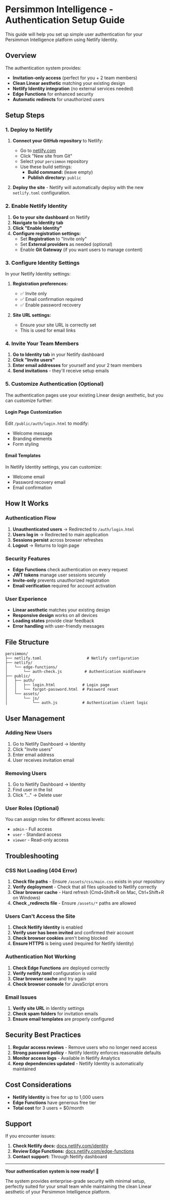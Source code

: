 # Persimmon Intelligence - Authentication Setup Guide

This guide will help you set up simple user authentication for your Persimmon Intelligence platform using Netlify Identity.

## Overview

The authentication system provides:
- **Invitation-only access** (perfect for you + 2 team members)
- **Clean Linear aesthetic** matching your existing design
- **Netlify Identity integration** (no external services needed)
- **Edge Functions** for enhanced security
- **Automatic redirects** for unauthorized users

## Setup Steps

### 1. Deploy to Netlify

1. **Connect your GitHub repository** to Netlify:
   - Go to [netlify.com](https://netlify.com)
   - Click "New site from Git"
   - Select your `persimmon` repository
   - Use these build settings:
     - **Build command:** (leave empty)
     - **Publish directory:** `public`

2. **Deploy the site** - Netlify will automatically deploy with the new `netlify.toml` configuration.

### 2. Enable Netlify Identity

1. **Go to your site dashboard** on Netlify
2. **Navigate to Identity tab**
3. **Click "Enable Identity"**
4. **Configure registration settings:**
   - Set **Registration** to "Invite only"
   - Set **External providers** as needed (optional)
   - Enable **Git Gateway** (if you want users to manage content)

### 3. Configure Identity Settings

In your Netlify Identity settings:

1. **Registration preferences:**
   - ✅ Invite only
   - ✅ Email confirmation required
   - ✅ Enable password recovery

2. **Site URL settings:**
   - Ensure your site URL is correctly set
   - This is used for email links

### 4. Invite Your Team Members

1. **Go to Identity tab** in your Netlify dashboard
2. **Click "Invite users"**
3. **Enter email addresses** for yourself and your 2 team members
4. **Send invitations** - they'll receive setup emails

### 5. Customize Authentication (Optional)

The authentication pages use your existing Linear design aesthetic, but you can customize further:

#### Login Page Customization
Edit `/public/auth/login.html` to modify:
- Welcome message
- Branding elements
- Form styling

#### Email Templates
In Netlify Identity settings, you can customize:
- Welcome email
- Password recovery email
- Email confirmation

## How It Works

### Authentication Flow
1. **Unauthenticated users** → Redirected to `/auth/login.html`
2. **Users log in** → Redirected to main application
3. **Sessions persist** across browser refreshes
4. **Logout** → Returns to login page

### Security Features
- **Edge Functions** check authentication on every request
- **JWT tokens** manage user sessions securely  
- **Invite-only** prevents unauthorized registration
- **Email verification** required for account activation

### User Experience
- **Linear aesthetic** matches your existing design
- **Responsive design** works on all devices
- **Loading states** provide clear feedback
- **Error handling** with user-friendly messages

## File Structure

```
persimmon/
├── netlify.toml                    # Netlify configuration
├── netlify/
│   └── edge-functions/
│       └── auth-check.js          # Authentication middleware
├── public/
│   ├── auth/
│   │   ├── login.html            # Login page
│   │   └── forgot-password.html  # Password reset
│   └── assets/
│       └── js/
│           └── auth.js           # Authentication client logic
```

## User Management

### Adding New Users
1. Go to Netlify Dashboard → Identity
2. Click "Invite users"
3. Enter email address
4. User receives invitation email

### Removing Users
1. Go to Netlify Dashboard → Identity  
2. Find user in the list
3. Click "..." → Delete user

### User Roles (Optional)
You can assign roles for different access levels:
- `admin` - Full access
- `user` - Standard access
- `viewer` - Read-only access

## Troubleshooting

### CSS Not Loading (404 Error)
1. **Check file paths** - Ensure `/assets/css/main.css` exists in your repository
2. **Verify deployment** - Check that all files uploaded to Netlify correctly
3. **Clear browser cache** - Hard refresh (Cmd+Shift+R on Mac, Ctrl+Shift+R on Windows)
4. **Check _redirects file** - Ensure `/assets/*` paths are allowed

### Users Can't Access the Site
1. **Check Netlify Identity** is enabled
2. **Verify user has been invited** and confirmed their account
3. **Check browser cookies** aren't being blocked
4. **Ensure HTTPS** is being used (required for Netlify Identity)

### Authentication Not Working
1. **Check Edge Functions** are deployed correctly
2. **Verify netlify.toml** configuration is valid
3. **Clear browser cache** and try again
4. **Check browser console** for JavaScript errors

### Email Issues
1. **Verify site URL** in Identity settings
2. **Check spam folders** for invitation emails
3. **Ensure email templates** are properly configured

## Security Best Practices

1. **Regular access reviews** - Remove users who no longer need access
2. **Strong password policy** - Netlify Identity enforces reasonable defaults
3. **Monitor access logs** - Available in Netlify Analytics
4. **Keep dependencies updated** - Netlify Identity is automatically maintained

## Cost Considerations

- **Netlify Identity** is free for up to 1,000 users
- **Edge Functions** have generous free tier
- **Total cost** for 3 users = $0/month

## Support

If you encounter issues:
1. **Check Netlify docs:** [docs.netlify.com/identity](https://docs.netlify.com/identity)
2. **Review Edge Functions:** [docs.netlify.com/edge-functions](https://docs.netlify.com/edge-functions)
3. **Contact support:** Through Netlify dashboard

---

**Your authentication system is now ready!** 🔐

The system provides enterprise-grade security with minimal setup, perfectly suited for your small team while maintaining the clean Linear aesthetic of your Persimmon Intelligence platform.
